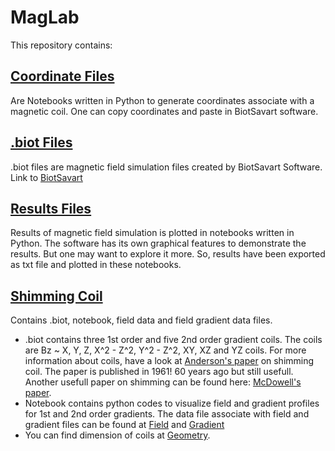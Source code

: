 # MagLab
This repository contains:
## [Coordinate Files](https://github.com/Rtavakol/MagLab/tree/main/Coordinate%20Files)
Are Notebooks written in Python to generate coordinates associate with a magnetic coil. One can copy coordinates and paste in BiotSavart software.
## [.biot Files](https://github.com/Rtavakol/MagLab/tree/main/Biot%20Files)
.biot files are magnetic field simulation files created by BiotSavart Software. Link to [BiotSavart](http://www.ripplon.com/BiotSavart/)
## [Results Files](https://github.com/Rtavakol/MagLab/tree/main/Results%20Files)
Results of magnetic field simulation is plotted in notebooks written in Python. The software has its own graphical features to demonstrate the results. But one may want to explore it more. So, results have been exported as txt file and plotted in these notebooks.
## [Shimming Coil](https://github.com/Rtavakol/MagLab/tree/main/Shimming%20Coil)
Contains .biot, notebook, field data and field gradient data files. 
* .biot contains three 1st order and five 2nd order gradient coils. The coils are Bz ~ X, Y, Z, X^2 - Z^2, Y^2 - Z^2, XY, XZ and YZ coils. For more information about coils, have a look at [Anderson's paper](https://aip.scitation.org/doi/10.1063/1.1717338) on shimming coil. The paper is published in 1961! 60 years ago but still usefull. Another usefull paper on shimming can be found here: [McDowell's paper](https://www.sciencedirect.com/science/article/pii/S1090780718302337#f0010).
* Notebook contains python codes to visualize field and gradient profiles for 1st and 2nd order gradients. The data file associate with field and gradient files can be found at [Field](https://github.com/Rtavakol/MagLab/tree/main/Shimming%20Coil/Individual_Fields) and [Gradient](https://github.com/Rtavakol/MagLab/tree/main/Shimming%20Coil/Individual_Gradients)
* You can find dimension of coils at [Geometry]().

